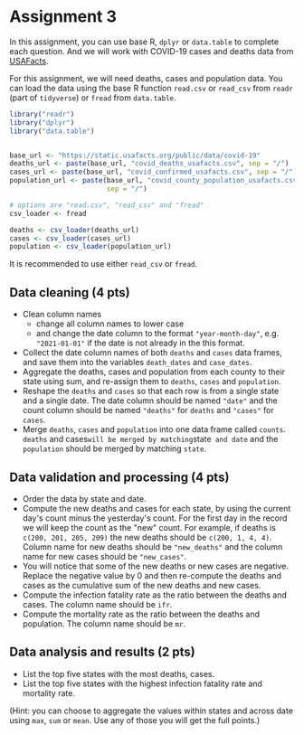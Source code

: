 # Assignment 3

In this assignment, you can use base R, `dplyr` or `data.table` to complete each
question. And we will work with COVID-19 cases and deaths data from [USAFacts](https://usafacts.org/visualizations/coronavirus-covid-19-spread-map/).

For this assignment, we will need deaths, cases and population data.
You can load the data using the base R function `read.csv` or `read_csv` from
`readr` (part of `tidyverse`) or `fread` from `data.table`.
```R
library("readr")
library("dplyr")
library("data.table")


base_url <- "https://static.usafacts.org/public/data/covid-19"
deaths_url <- paste(base_url, "covid_deaths_usafacts.csv", sep = "/")
cases_url <- paste(base_url, "covid_confirmed_usafacts.csv", sep = "/")
population_url <- paste(base_url, "covid_county_population_usafacts.csv",
                        sep = "/")

# options are "read.csv", "read_csv" and "fread"
csv_loader <- fread

deaths <- csv_loader(deaths_url)
cases <- csv_loader(cases_url)
population <- csv_loader(population_url)
```
It is recommended to use either `read_csv` or `fread`.


## Data cleaning (4 pts)
* Clean column names
  * change all column names to lower case
  * and change the date column to the format `"year-month-day"`,
  e.g. `"2021-01-01"` if the date is not already in the this format.
* Collect the date column names of both `deaths` and `cases` data frames, and
  save them into the variables `death_dates` and `case_dates`.
* Aggregate the deaths, cases and population from each county to their state
  using sum, and re-assign them to `deaths`, `cases` and `population`.
* Reshape the `deaths` and `cases` so that each row is from a single state and a
  single date. The date column should be named `"date"` and the count column should
  be named `"deaths"` for `deaths` and `"cases"` for `cases`.
* Merge `deaths`, `cases` and `population` into one data frame called `counts`.
  `deaths` and cases` will be merged by matching `state` and date` and the `population`
  should be merged by matching `state`.


## Data validation and processing (4 pts)
* Order the data by state and date.
* Compute the new deaths and cases for each state, by using the current day's
  count minus the yesterday's count. For the first day in the record we will keep
  the count as the "new" count. For example, if deaths is `c(200, 201, 205, 209)`
  the new deaths should be `c(200, 1, 4, 4)`. Column name for new deaths should be
  `"new_deaths"` and the column name for new cases should be `"new_cases"`.
* You will notice that some of the new deaths or new cases are negative. Replace
  the negative value by 0 and then re-compute the deaths and cases as the cumulative
  sum of the new deaths and new cases.
* Compute the infection fatality rate as the ratio between the deaths and cases.
  The column name should be `ifr`.
* Compute the mortality rate as the ratio between the deaths and population.
  The column name should be `mr`.


## Data analysis and results (2 pts)
* List the top five states with the most deaths, cases.
* List the top five states with the highest infection fatality rate and mortality rate.

(Hint: you can choose to aggregate the values within states and across date using `max`, `sum` or `mean`.
Use any of those you will get the full points.)